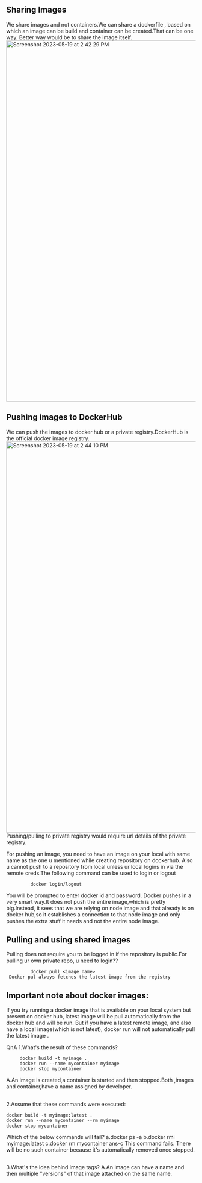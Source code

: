 ## Sharing Images
We share images and not containers.We can share a dockerfile , based on which an image can be build and container can be created.That can be one way.
Better way would be to share the image itself.
<img width="958" alt="Screenshot 2023-05-19 at 2 42 29 PM" src="https://github.com/Surbhi-Kohli/DockerAndk8s/assets/32058209/ec9bff13-e996-432f-8fed-61ed17e234ae">

## Pushing images to DockerHub
We can push the images to docker hub or a private registry.DockerHub is the official docker image registry.
<img width="1038" alt="Screenshot 2023-05-19 at 2 44 10 PM" src="https://github.com/Surbhi-Kohli/DockerAndk8s/assets/32058209/b746bad9-cb34-4284-bf14-81277651407f">
Pushing/pulling to private registry would require url details of the private registry.

For pushing an image, you need to have an image on your local with same name as the one u mentioned while creating repository on dockerhub.
Also u cannot push to a repository from local unless ur local logins in via the remote creds.The following command can be used to login or logout
 
             docker login/logout
             
 You will be prompted to enter docker id and password.
 Docker pushes in a very smart way.It does not push the entire image,which is pretty big.Instead, it sees that we are relying on node image and that already is on docker hub,so it establishes a connection to that node image and only pushes the extra stuff it needs and not the entire node image.
 
 ## Pulling and using shared images
 Pulling does not require you to be logged in if the repository is public.For pulling ur own private repo, u need to login??
    
             docker pull <image name>
     Docker pul always fetches the latest image from the registry        
 ## Important note about docker images:   
 If you try running a docker image that is available on your local system but present on docker hub, latest image will be pull automatically from the docker hub and will be run.
 But if you have a latest remote image, and also have a local image(which is not latest), docker run will not automatically pull the latest image .
 
 QnA
 1.What's the result of these commands?

         docker build -t myimage .
         docker run --name mycontainer myimage
         docker stop mycontainer

A.An image is created,a container is started and then stopped.Both ,images and container,have a name assigned by developer.
##
2.Assume that these commands were executed:

    docker build -t myimage:latest .
    docker run --name mycontainer --rm myimage
    docker stop mycontainer
Which of the below commands will fail?
a.docker ps -a
b.docker rmi myimage:latest
c.docker rm mycontainer
ans-c
This command fails. There will be no such container because it's automatically removed once stopped.
##
3.What's the idea behind image tags?
A.An image can have a name and then multiple "versions" of that image attached on the same name.
